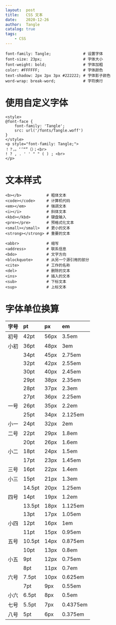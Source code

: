 ```yaml
---
layout:  post
title:   CSS 文本
date:    2020-12-26
author:  Tangle
catalog: true
tags:
    - CSS
---
```


```
font-family: Tangle;              # 设置字体
font-size: 23px;                  # 字体大小
font-weight: bold;                # 字体加粗
color: #FFFFFF;                   # 字体颜色
text-shadow: 2px 2px 3px #222222; # 字体影子颜色
word-wrap: break-word;            # 字符换行
```

# 使用自定义字体

```
<style>
@font-face {
    font-family: 'Tangle';
    src: url('/fonts/Tangle.woff') 
}
</style>
<p style="font-family: Tangle;">
！？，。‘’“”（）；<br>
! ? , . ' ' " " ( ) ; <br>
</p>
```

# 文本样式

```
<b></b>           # 粗体文本
<code></code>     # 计算机代码
<em></em>         # 强调文本
<i></i>           # 斜体文本
<kbd></kbd>       # 键盘输入
<pre></pre>       # 预格式化文本
<small></small>   # 更小的文本
<strong></strong> # 重要的文本

<abbr>            # 缩写         
<address>         # 联系信息         
<bdo>             # 文字方向         
<blockquote>      # 从另一个源引用的部分         
<cite>            # 工作的名称         
<del>             # 删除的文本         
<ins>             # 插入的文本         
<sub>             # 下标文本         
<sup>             # 上标文本         
```

# 字体单位换算

| 字号 | pt     | px   | em       |
| :--- | :----- | :--- | :------- |
| 初号 | 42pt   | 56px | 3.5em    |
| 小初 | 36pt   | 48px | 3em      |
|      | 34pt   | 45px | 2.75em   |
|      | 32pt   | 42px | 2.55em   |
|      | 30pt   | 40px | 2.45em   |
|      | 29pt   | 38px | 2.35em   |
|      | 28pt   | 37px | 2.3em    |
|      | 27pt   | 36px | 2.25em   |
| 一号 | 26pt   | 35px | 2.2em    |
|      | 25pt   | 34px | 2.125em  |
| 小一 | 24pt   | 32px | 2em      |
| 二号 | 22pt   | 29px | 1.8em    |
|      | 20pt   | 26px | 1.6em    |
| 小二 | 18pt   | 24px | 1.5em    |
|      | 17pt   | 23px | 1.45em   |
| 三号 | 16pt   | 22px | 1.4em    |
| 小三 | 15pt   | 21px | 1.3em    |
|      | 14.5pt | 20px | 1.25em   |
| 四号 | 14pt   | 19px | 1.2em    |
|      | 13.5pt | 18px | 1.125em  |
|      | 13pt   | 17px | 1.05em   |
| 小四 | 12pt   | 16px | 1em      |
|      | 11pt   | 15px | 0.95em   |
| 五号 | 10.5pt | 14px | 0.875em  |
|      | 10pt   | 13px | 0.8em    |
| 小五 | 9pt    | 12px | 0.75em   |
|      | 8pt    | 11px | 0.7em    |
| 六号 | 7.5pt  | 10px | 0.625em  |
|      | 7pt    | 9px  | 0.55em   |
| 小六 | 6.5pt  | 8px  | 0.5em    |
| 七号 | 5.5pt  | 7px  | 0.4375em |
| 八号 | 5pt    | 6px  | 0.375em  |
